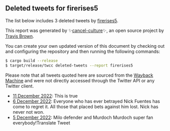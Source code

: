 ## Deleted tweets for firerises5

The list below includes 3 deleted tweets by
[firerises5](https://twitter.com/firerises5).



This report was generated by ✨[cancel-culture](https://github.com/travisbrown/cancel-culture)✨,
an open source project by [Travis Brown](https://twitter.com/travisbrown).

You can create your own updated version of this document by checking out and configuring the
repository and then running the following commands:

```bash
$ cargo build --release
$ target/release/twcc deleted-tweets --report firerises5
```

Please note that all tweets quoted here are sourced from the
[Wayback Machine](https://web.archive.org) and were not directly accessed through the Twitter API or
any Twitter client.

* [11 December 2022](https://web.archive.org/web/20221214064300/https://twitter.com/firerises5/status/1602022600347189248): This is true <!--1602022600347189248-->
* [ 6 December 2022](https://web.archive.org/web/20221207192349/https://twitter.com/firerises5/status/1600269525538467841): Everyone who has ever betrayed Nick Fuentes has come to regret it. All those that placed bets against him lost.  Nick has never not won. <!--1600269525538467841-->
* [ 5 December 2022](https://web.archive.org/web/20221207204235/https://twitter.com/firerises5/status/1599819249303764992): Milo defender and Murdoch Murdoch super fan everybody!Translate Tweet <!--1599819249303764992-->
